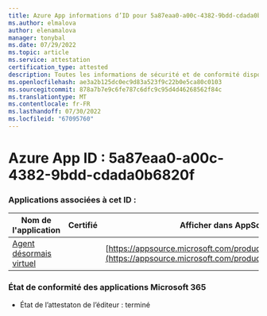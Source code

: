 ```yaml
---
title: Azure App informations d’ID pour 5a87eaa0-a00c-4382-9bdd-cdada0b6820f
ms.author: elmalova
author: elenamalova
manager: tonybal
ms.date: 07/29/2022
ms.topic: article
ms.service: attestation
certification_type: attested
description: Toutes les informations de sécurité et de conformité disponibles pour 5a87eaa0-a00c-4382-9bdd-cdada0b6820f.
ms.openlocfilehash: ae3a2b125dc0ec9d83a523f9c22b0e5ca80c0103
ms.sourcegitcommit: 878a7b7e9c6fe787c6dfc9c95d4d46268562f84c
ms.translationtype: MT
ms.contentlocale: fr-FR
ms.lasthandoff: 07/30/2022
ms.locfileid: "67095760"
---
```

# <a name="azure-app-id-5a87eaa0-a00c-4382-9bdd-cdada0b6820f"></a>Azure App ID : 5a87eaa0-a00c-4382-9bdd-cdada0b6820f


### <a name="apps-associated-with-this-id"></a>Applications associées à cet ID :
| **Nom de l'application** | **Certifié** | **Afficher dans AppSource** |
|--------------|---------------|-----------------------|
| [Agent désormais virtuel](../forward/WA104381816.md) |  | [https://appsource.microsoft.com/product/office/WA104381816](https://appsource.microsoft.com/product/office/WA104381816) |

### <a name="microsoft-365-app-compliance-status"></a>État de conformité des applications Microsoft 365
- État de l’attestaton de l’éditeur : terminé
